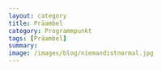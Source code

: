 ```yaml
---
layout: category
title: Präambel
category: Programmpunkt
tags: [Präambel]
summary: 
image: /images/blog/niemandistnormal.jpg
---
```

